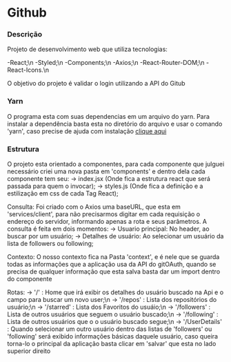 # Github 

### Descrição

Projeto de desenvolvimento web que utiliza tecnologias:

-React;\n
-Styled;\n
-Components;\n
-Axios;\n
-React-Router-DOM;\n
-React-Icons.\n

O objetivo do projeto é validar o login utilizando a API do Gitub

### Yarn

O programa esta com suas dependencias em um arquivo do yarn. Para instalar a dependência basta esta no diretório do arquivo e usar o comando 'yarn', caso precise de ajuda com instalação [clique aqui](https://classic.yarnpkg.com/en/docs/install#windows-stable)

### Estrutura

O projeto esta orientado a componentes, para cada componente que julguei necessário criei uma nova pasta em 'components' e dentro dela cada componente tem seu:
-> index.jsx (Onde fica a estrutura react que será passada para quem o invocar);
-> styles.js (Onde fica a definição e a estilização em css de cada Tag React);


Consulta:
Foi criado com o Axios uma baseURL, que esta em 'services/client', para não precisarmos digitar em cada requisição o endereço do servidor, informando apenas a rota e seus parâmetros. A consulta é feita em dois momentos:
-> Usuario principal: No header, ao buscar por um usuário;
-> Detalhes de usuário: Ao selecionar um usuário da lista de followers ou following;


Contexto:
O nosso contexto fica na Pasta 'context', e é nele que se guarda todas as informações que a aplicação usa da API do gitOAuth, quando se precisa de qualquer informação que esta salva basta dar um import dentro do componente


Rotas:
-> '/' : Home que irá exibir os detalhes do usuário buscado na Api e o campo para buscar um novo user;\n
-> '/repos' : Lista dos repositórios do usuário;\n
-> '/starred' : Lista dos Favoritos do usuáio;\n
-> '/followers' : Lista de outros usuários que seguem o usuário buscado;\n
-> '/following' : Lista de outros usuários que o o usuário buscado segue;\n
-> '/UserDetails' : Quando selecionar um outro usuário dentro das listas de 'followers' ou 'following'  será exibido informações básicas daquele usuário, caso queira torna-lo o principal da aplicação basta clicar em 'salvar' que esta no lado superior direito


